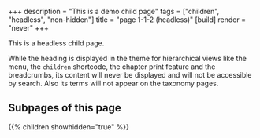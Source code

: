 +++
description = "This is a demo child page"
tags = ["children", "headless", "non-hidden"]
title = "page 1-1-2 (headless)"
[build]
  render = "never"
+++

This is a headless child page.

While the heading is displayed in the theme for hierarchical views like the menu, the `children` shortcode, the chapter print feature and the breadcrumbs, its content will never be displayed and will not be accessible by search. Also its terms will not appear on the taxonomy pages.

## Subpages of this page

{{% children showhidden="true" %}}

